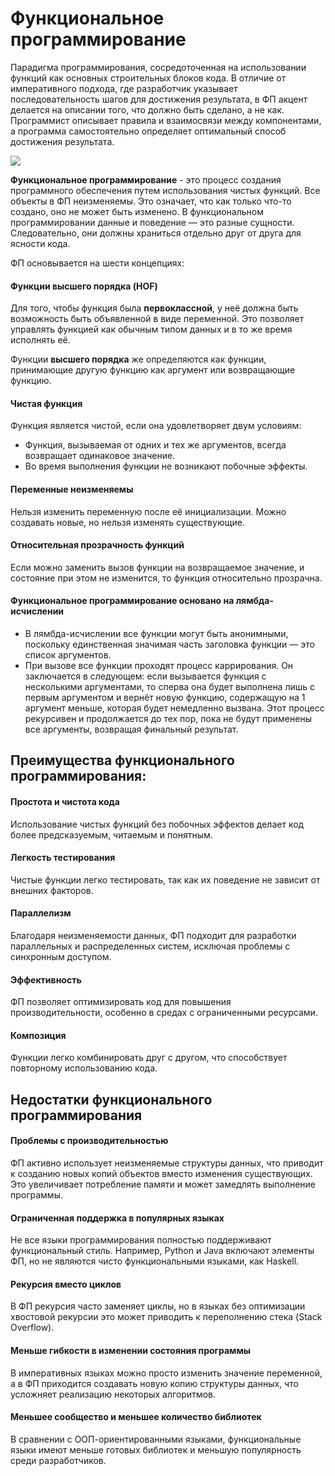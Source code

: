 # Функциональное программирование

Парадигма программирования, сосредоточенная на использовании функций как основных строительных блоков кода. В отличие от императивного подхода, где разработчик указывает последовательность шагов для достижения результата, в ФП акцент делается на описании того, что должно быть сделано, а не как. Программист описывает правила и взаимосвязи между компонентами, а программа самостоятельно определяет оптимальный способ достижения результата.

![](https://thecode.media/wp-content/uploads/2020/07/imperative.jpeg)

__Функциональное программирование__ - это процесс создания программного обеспечения путем использования чистых функций. Все объекты в ФП неизменяемы. Это означает, что как только что-то создано, оно не может быть изменено. В функциональном программировании данные и поведение — это разные сущности. Следовательно, они должны храниться отдельно друг от друга для ясности кода.

ФП основывается на шести концепциях:

#### Функции высшего порядка (HOF)

Для того, чтобы функция была __первоклассной__, у неё должна быть возможность быть объявленной в виде переменной. Это позволяет управлять функцией как обычным типом данных и в то же время исполнять её.

Функции __высшего порядка__ же определяются как функции, принимающие другую функцию как аргумент или возвращающие функцию.

#### Чистая функция

Функция является чистой, если она удовлетворяет двум условиям:
* Функция, вызываемая от одних и тех же аргументов, всегда возвращает одинаковое значение.
* Во время выполнения функции не возникают побочные эффекты.

#### Переменные неизменяемы

Нельзя изменить переменную после её инициализации. Можно создавать новые, но нельзя изменять существующие.

#### Относительная прозрачность функций

Если можно заменить вызов функции на возвращаемое значение, и состояние при этом не изменится, то функция относительно прозрачна.

#### Функциональное программирование основано на лямбда-исчислении

* В лямбда-исчислении все функции могут быть анонимными, поскольку единственная значимая часть заголовка функции — это список аргументов.
* При вызове все функции проходят процесс каррирования. Он заключается в следующем: если вызывается функция с несколькими аргументами, то сперва она будет выполнена лишь с первым аргументом и вернёт новую функцию, содержащую на 1 аргумент меньше, которая будет немедленно вызвана. Этот процесс рекурсивен и продолжается до тех пор, пока не будут применены все аргументы, возвращая финальный результат.

## Преимущества функционального программирования:

#### Простота и чистота кода

Использование чистых функций без побочных эффектов делает код более предсказуемым, читаемым и понятным.

#### Легкость тестирования

Чистые функции легко тестировать, так как их поведение не зависит от внешних факторов.

#### Параллелизм

Благодаря неизменяемости данных, ФП подходит для разработки параллельных и распределенных систем, исключая проблемы с синхронным доступом.

#### Эффективность

ФП позволяет оптимизировать код для повышения производительности, особенно в средах с ограниченными ресурсами.

#### Композиция

Функции легко комбинировать друг с другом, что способствует повторному использованию кода.

## Недостатки функционального программирования 

#### Проблемы с производительностью

ФП активно использует неизменяемые структуры данных, что приводит к созданию новых копий объектов вместо изменения существующих. Это увеличивает потребление памяти и может замедлять выполнение программы.

#### Ограниченная поддержка в популярных языках

Не все языки программирования полностью поддерживают функциональный стиль. Например, Python и Java включают элементы ФП, но не являются чисто функциональными языками, как Haskell.

#### Рекурсия вместо циклов

В ФП рекурсия часто заменяет циклы, но в языках без оптимизации хвостовой рекурсии это может приводить к переполнению стека (Stack Overflow).

#### Меньше гибкости в изменении состояния программы

В императивных языках можно просто изменить значение переменной, а в ФП приходится создавать новую копию структуры данных, что усложняет реализацию некоторых алгоритмов.

#### Меньшее сообщество и меньшее количество библиотек

В сравнении с ООП-ориентированными языками, функциональные языки имеют меньше готовых библиотек и меньшую популярность среди разработчиков.
